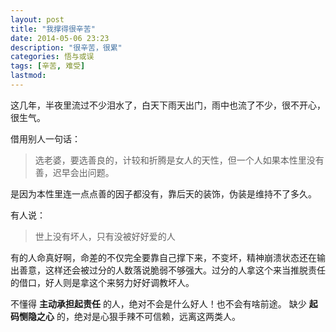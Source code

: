 ```yaml
---
layout: post
title: "我撑得很辛苦"
date: 2014-05-06 23:23
description: "很辛苦，很累"
categories: 悟与或误
tags: [辛苦, 难受]
lastmod: 
---
```


这几年，半夜里流过不少泪水了，白天下雨天出门，雨中也流了不少，很不开心，很生气。


借用别人一句话：

> 选老婆，要选善良的，计较和折腾是女人的天性，但一个人如果本性里没有善，迟早会出问题。

是因为本性里连一点点善的因子都没有，靠后天的装饰，伪装是维持不了多久。


有人说：

> 世上没有坏人，只有没被好好爱的人

有的人命真好啊，命差的不仅完全要靠自己撑下来，不变坏，精神崩溃状态还在输出善意，这样还会被过分的人数落说脆弱不够强大。过分的人拿这个来当推脱责任的借口，好人则是拿这个来努力好好调教坏人。

不懂得 **主动承担起责任** 的人，绝对不会是什么好人！也不会有啥前途。
缺少 **起码恻隐之心** 的，绝对是心狠手辣不可信赖，远离这两类人。
